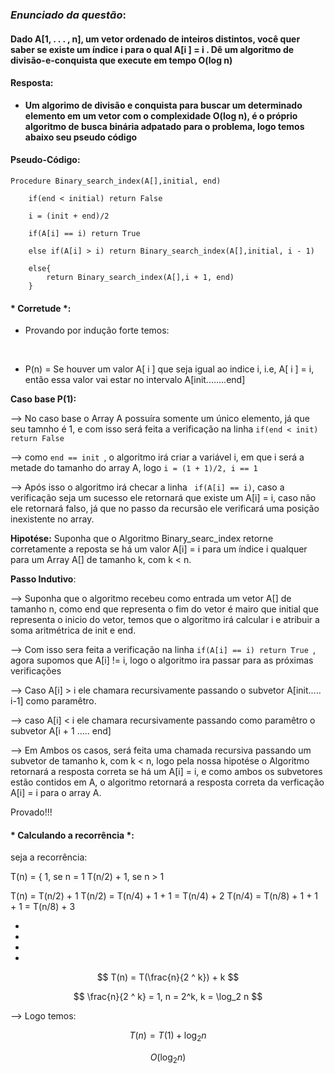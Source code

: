 ### _Enunciado da questão_:

#### Dado A[1, . . . , n], um vetor ordenado de inteiros distintos, você quer saber se existe um índice i para o qual A[i ] = i . Dê um algoritmo de divisão-e-conquista que execute em tempo O(log n)


#### Resposta:

* __Um algorimo de divisão e conquista para buscar um determinado elemento em um vetor com o complexidade O(log n), é o próprio algoritmo de busca binária adpatado para o problema, logo temos abaixo seu pseudo código__


#### Pseudo-Código:

```
Procedure Binary_search_index(A[],initial, end)

    if(end < initial) return False

    i = (init + end)/2

    if(A[i] == i) return True

    else if(A[i] > i) return Binary_search_index(A[],initial, i - 1)

    else{
        return Binary_search_index(A[],i + 1, end)
    }
```

#### * Corretude *:

* Provando por indução forte temos:
<br>

* P(n) = Se houver um valor A[ i ] que seja igual ao indice i, i.e, A[ i ] = i, então essa valor vai estar no intervalo A[init........end]


__Caso base P(1):__

--> No caso base o Array A possuíra somente um único elemento, já que seu tamnho é 1, e com isso será feita a verificação na linha ```if(end < init) return False```

--> como ```end == init ```, o algoritmo irá criar a variável i, em que i será a metade do tamanho do array A, logo ``` i = (1 + 1)/2, i == 1 ```

--> Após isso o algoritmo irá checar a linha ```  if(A[i] == i) ```, caso a verificação seja um sucesso ele retornará que existe um A[i] = i, caso não ele retornará falso, já que no passo da recursão ele verificará uma posição inexistente no array.

__Hipotése:__ Suponha que o Algoritmo Binary_searc_index retorne corretamente a reposta se há um valor A[i] = i para um índice i qualquer para um Array A[] de tamanho k, com k < n.

__Passo Indutivo__:

--> Suponha que o algoritmo recebeu como entrada um vetor A[] de tamanho n, como end que representa o fim do vetor é mairo que initial que representa o inicio do vetor, temos que o algoritmo irá calcular i  e atribuir a soma aritmétrica de init e end.

--> Com isso sera feita a verificação na linha ```if(A[i] == i) return True ```, agora supomos que A[i] != i, logo o algoritmo ira  passar para as próximas verificações

--> Caso A[i] > i  ele chamara recursivamente passando o subvetor A[init..... i-1] como paramêtro.

--> caso A[i] < i ele chamara recursivamente passando como paramêtro o subvetor A[i + 1 ..... end]

--> Em Ambos os casos, será feita uma chamada recursiva passando um subvetor de tamanho k, com k < n, logo pela nossa hipotése o Algoritmo retornará a resposta correta se há um A[i] = i, e como  ambos os subvetores estão contidos em A, o algoritmo retornará a resposta correta da verficação A[i] = i para o array A.

Provado!!!

#### * Calculando a recorrência *:

seja a recorrência:

T(n) = { 1, se n = 1
T(n/2) + 1, se n > 1


T(n) = T(n/2) + 1
T(n/2) = T(n/4) + 1 + 1 = T(n/4) + 2
T(n/4) = T(n/8) + 1 + 1 + 1 = T(n/8) + 3

*
*
*
*
$$ T(n) = T(\frac{n}{2 ^ k}) + k $$


$$ \frac{n}{2 ^ k} = 1, n = 2^k, k = \log_2 n $$

--> Logo temos:

$$ T(n) = T(1) + \log_2 n$$

$$O(\log_2 n)$$

